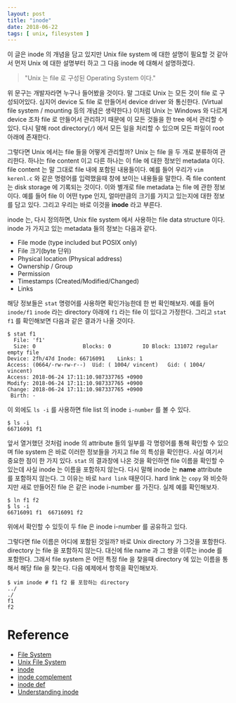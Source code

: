 ```yaml
---
layout: post
title: "inode"
date: 2018-06-22
tags: [ unix, filesystem ]
---
```



이 글은 inode 의 개념을 담고 있지만 Unix file system 에 대한 설명이 필요할 것 
같아서 먼저 Unix 에 대한 설명부터 하고 그 다음 inode 에 대해서 설명하겠다.

> "Unix 는 file 로 구성된 Operating System 이다."

위 문구는 개발자라면 누구나 들어봤을 것이다. 말 그대로 Unix 는 모든 것이 file 로
구성되어있다. 심지어 device 도 file 로 만들어서 device driver 와 통신한다. 
(Virtual file system / mounting 등의 개념은 생략한다.) 이처럼 Unix 는 
Windows 와 다르게 device 조차 file 로 만들어서 관리하기 때문에 이 모든 것들을
한 tree 에서 관리할 수 있다. 다시 말해 root directory(`/`) 에서 모든 일을 처리할 
수 있으며 모든 파일이 root 아래에 존재한다.

그렇다면 Unix 에서는 file 들을 어떻게 관리할까? Unix 는 file 을 두 개로 분류하여 
관리한다. 하나는 file content 이고 다른 하나는 이 file 에 대한 정보인 metadata 이다.
file content 는 말 그대로 file 내에 포함된 내용들이다. 예를 들어 우리가 `vim kerenl.c` 
와 같은 명령어를 입력했을때 창에 보이는 내용들을 말한다. 즉 file content 는 disk storage 에 
기록되는 것이다. 이와 별개로 file metadata 는 file 에 관한 정보이다. 예를 들어 
file 이 어떤 type 인지, 얼마만큼의 크기를 가지고 있는지에 대한 정보를 담고 있다. 
그리고 우리는 바로 이것을 **inode** 라고 부른다.

inode 는, 다시 정의하면, Unix file system 에서 사용하는 file data structure 이다. 
inode 가 가지고 있는 metadata 들의 정보는 다음과 같다.

* File mode (type included but POSIX only)
* File 크기(byte 단위)
* Physical location (Physical address)
* Ownership / Group
* Permission
* Timestamps (Created/Modified/Changed)
* Links

해당 정보들은 `stat` 명령어를 사용하면 확인가능한데 한 번 확인해보자. 예를 들어
`inode/f1` `inode` 라는 directory 아래에 `f1` 라는 file 이 있다고 가정한다.
그리고 `stat f1` 를 확인해보면 다음과 같은 결과가 나올 것이다.

```shell
$ stat f1
  File: 'f1'
  Size: 0               Blocks: 0          IO Block: 131072 regular empty file
Device: 2fh/47d Inode: 66716091    Links: 1
Access: (0664/-rw-rw-r--)  Uid: ( 1004/ vincent)   Gid: ( 1004/ vincent)
Access: 2018-06-24 17:11:10.987337765 +0900
Modify: 2018-06-24 17:11:10.987337765 +0900
Change: 2018-06-24 17:11:10.987337765 +0900
 Birth: -
```

이 외에도 `ls -i` 를 사용하면 file list 의 inode `i-number` 를 볼 수 있다.

```shell
$ ls -i
66716091 f1
```

앞서 열거했던 것처럼 inode 의 attribute 들의 일부를 각 명령어를 통해 확인할 수 있으며
file system 은 바로 이러한 정보들을 가지고 file 의 특성을 확인한다. 사실 여기서 
중요한 점이 한 가지 있다. `stat` 의 결과창에 나온 것을 확인하면 file 이름을 확인할 
수 있는데 사실 inode 는 이름을 포함하지 않는다. 다시 말해 inode 는 **name** attribute 
를 포함하지 않는다. 그 이유는 바로 `hard link` 때문이다. hard link 는 `copy` 와 
비슷하지만 새로 만들어진 file 은 같은 inode i-number 를 가진다. 실제 예를 확인해보자.

```shell
$ ln f1 f2
$ ls -i
66716091 f1  66716091 f2
```

위에서 확인할 수 있듯이 두 file 은 inode i-number 를 공유하고 있다.

그렇다면 file 이름은 어디에 포함된 것일까? 바로 Unix directory 가 그것을 포함한다.
directory 는 file 을 포함하지 않는다. 대신에 file name 과 그 쌍을 이루는 inode 를 포함한다.
그래서 file system 은 어떤 특정 file 을 찾을때 directory 에 있는 이름을 통해서 해당 
file 을 찾는다. 다음 예제에서 항목을 확인해보자.

```shell
$ vim inode # f1 f2 를 포함하는 directory
../
./
f1
f2
```

# Reference
* [File System](https://en.wikipedia.org/wiki/File_system)
* [Unix File System](https://en.wikipedia.org/wiki/Unix_filesystem)
* [inode](https://en.wikipedia.org/wiki/Inode)
* [inode complement](http://140.120.7.21/LinuxKernel/LinuxKernel/node17.html)
* [inode def](http://www.linfo.org/inode.html)
* [Understanding inode](https://youtu.be/_6VJ8WfWI4k)
